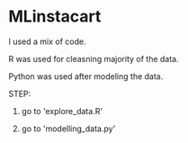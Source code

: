 # MLinstacart

I used a mix of code.

R was used for cleasning majority of the data.

Python was used after modeling the data.

STEP:

1. go to 'explore_data.R'

2. go to 'modelling_data.py'
